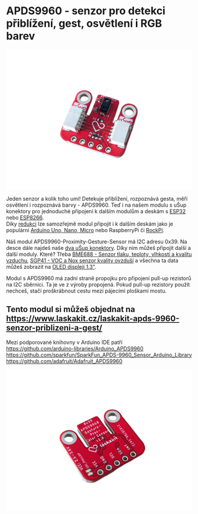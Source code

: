 # APDS9960 - senzor pro detekci přiblížení, gest, osvětlení i RGB barev

![APDS9960 modul](https://github.com/LaskaKit/APDS9960-Proximity-Gesture-Sensor/blob/main/img/LaskaKit-APDS9960-Proximity-Gesture-Sensor-1.jpg)

Jeden senzor a kolik toho umí! Detekuje přiblížení, rozpoznává gesta, měří osvětlení i rozpoznává barvy - APDS9960. Teď i na našem modulu s uŠup konektory pro jednoduché připojení k dalším modulům a deskám s [ESP32](https://www.laskakit.cz/vyhledavani/?string=esp32) nebo [ESP8266](https://www.laskakit.cz/vyhledavani/?string=esp8266).</br>
Díky [redukci](https://www.laskakit.cz/--sup--stemma-qt--qwiic-jst-sh-4-pin-kabel-dupont-samice/) lze samozřejmě modul připojit i k dalším deskám jako je populární [Arduino Uno, Nano, Micro](https://www.laskakit.cz/vyhledavani/?string=arduino%20uno) nebo RaspberryPi či [RockPi](https://www.laskakit.cz/vyhledavani/?string=rockpi).</br>

Náš modul APDS9960-Proximity-Gesture-Sensor má I2C adresu 0x39. Na desce dále najdeš naše [dva uŠup konektory](https://blog.laskakit.cz/predstavujeme-univerzalni-konektor-pro-propojeni-modulu-a-cidel-%ce%bcsup/). Díky nim můžeš připojit další a další moduly. Které? 
Třeba [BME688 - Senzor tlaku, teploty, vlhkosti a kvalitu vzduchu](https://www.laskakit.cz/laskakit-bme688-senzor-tlaku--teploty--vlhkosti-a-kvalitu-vzduchu/), [SGP41 - VOC a Nox senzor kvality ovzduší](https://www.laskakit.cz/laskakit-sgp41-voc-a-nox-senzor-kvality-ovzdusi/) a všechna ta data můžeš zobrazit na [OLED displeji 1.3"](https://www.laskakit.cz/laskakit-oled-displej-128x64-1-3--i2c/?variantId=11903).

Modul s APDS9960 má zadní straně propojku pro připojení pull-up rezistorů na I2C sběrnici. Ta je ve z výroby propojená. Pokud pull-up rezistory použít nechceš, stačí proškrábnout cestu mezi pájecími ploškami mostu.

## Tento modul si můžeš objednat na https://www.laskakit.cz/laskakit-apds-9960-senzor-priblizeni-a-gest/

Mezi podporované knihovny v Arduino IDE patří</br>
https://github.com/arduino-libraries/Arduino_APDS9960</br>
https://github.com/sparkfun/SparkFun_APDS-9960_Sensor_Arduino_Library</br>
https://github.com/adafruit/Adafruit_APDS9960</br>

![Bottom strana modulu](https://github.com/LaskaKit/APDS9960-Proximity-Gesture-Sensor/blob/main/img/LaskaKit-APDS9960-Proximity-Gesture-Sensor-3.jpg)
